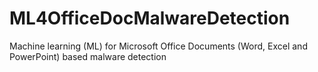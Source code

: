 # ML4OfficeDocMalwareDetection
Machine learning (ML) for Microsoft Office Documents (Word, Excel and PowerPoint) based malware detection
